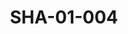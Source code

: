 ---
pid: SHA-01-004
title: SHA-01-004
language: en
original_label: 
rights: Sharhabil Ahmed
location_of_original: Sharhabil Ahmed
photographer_or_studio: 
scanned_from: photograph 9 by 13.8
_date: 1957-1958
location: Egypt, Cairo, Andalus Garden
description: 'Sharhabil Ahmed in front of statue '
additional_notes: 
permission_display: 'yes'
on_server: 'no'
on_website: 'no'
permalink: /photopages/en/SHA-01-004.html
layout: photo-page
---